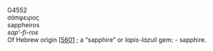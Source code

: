 <body>
  <p>G4552<br>  σάπφειρος  <br> sappheiros  <br><i>sap‘-fi-ros </i><br>Of Hebrew origin [<a href="h5601.htm">5601</a> ; a “sapphire” or <i>lapis-lazuli</i> gem: - sapphire.<br></p>
 </body>